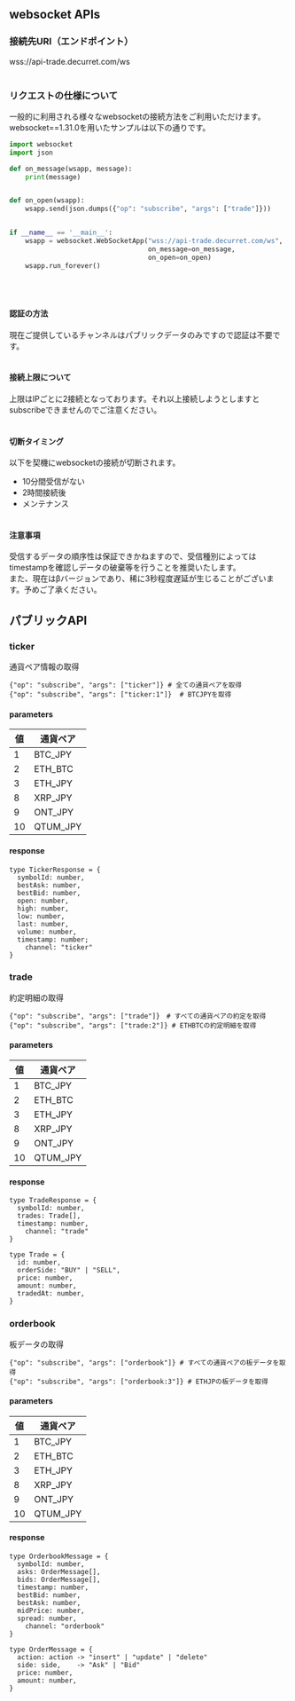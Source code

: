 ## websocket APIs


### 接続先URI（エンドポイント）
wss://api-trade.decurret.com/ws
<br><br>

### リクエストの仕様について
一般的に利用される様々なwebsocketの接続方法をご利用いただけます。\
websocket==1.31.0を用いたサンプルは以下の通りです。


```python
import websocket
import json

def on_message(wsapp, message):
    print(message)


def on_open(wsapp):
    wsapp.send(json.dumps({"op": "subscribe", "args": ["trade"]}))


if __name__ == '__main__':
    wsapp = websocket.WebSocketApp("wss://api-trade.decurret.com/ws",
                                   on_message=on_message,
                                   on_open=on_open)
    wsapp.run_forever()
```

<br><br>

#### 認証の方法
現在ご提供しているチャンネルはパブリックデータのみですので認証は不要です。
<br><br>

#### 接続上限について
上限はIPごとに2接続となっております。それ以上接続しようとしますとsubscribeできませんのでご注意ください。
<br><br>

#### 切断タイミング
以下を契機にwebsocketの接続が切断されます。
- 10分間受信がない
- 2時間接続後
- メンテナンス
<br><br>

#### 注意事項
受信するデータの順序性は保証できかねますので、受信種別によってはtimestampを確認しデータの破棄等を行うことを推奨いたします。\
また、現在はβバージョンであり、稀に3秒程度遅延が生じることがございます。予めご了承ください。


## パブリックAPI


### ticker
通貨ペア情報の取得
```
{"op": "subscribe", "args": ["ticker"]} # 全ての通貨ペアを取得
{"op": "subscribe", "args": ["ticker:1"]}  # BTCJPYを取得
```
#### parameters
値 | 通貨ペア|
--- | --- |
1|BTC_JPY
2|ETH_BTC
3|ETH_JPY 
8|XRP_JPY
9|ONT_JPY
10|QTUM_JPY

#### response
```
type TickerResponse = {
  symbolId: number,
  bestAsk: number,
  bestBid: number,
  open: number,
  high: number,
  low: number,
  last: number,
  volume: number,
  timestamp: number;
	channel: "ticker"
}
```


### trade
約定明細の取得
```
{"op": "subscribe", "args": ["trade"]}　# すべての通貨ペアの約定を取得
{"op": "subscribe", "args": ["trade:2"]} # ETHBTCの約定明細を取得
```

#### parameters
値 | 通貨ペア|
--- | --- |
1|BTC_JPY
2|ETH_BTC
3|ETH_JPY 
8|XRP_JPY
9|ONT_JPY
10|QTUM_JPY

#### response
```
type TradeResponse = {
  symbolId: number,
  trades: Trade[],
  timestamp: number,
	channel: "trade"
}

type Trade = {
  id: number,
  orderSide: "BUY" | "SELL",
  price: number,
  amount: number,
  tradedAt: number,
}
```


### orderbook
板データの取得
```
{"op": "subscribe", "args": ["orderbook"]} # すべての通貨ペアの板データを取得
{"op": "subscribe", "args": ["orderbook:3"]} # ETHJPの板データを取得
```
#### parameters
値 | 通貨ペア|
--- | --- |
1|BTC_JPY
2|ETH_BTC
3|ETH_JPY 
8|XRP_JPY
9|ONT_JPY
10|QTUM_JPY

#### response
```
type OrderbookMessage = {
  symbolId: number,
  asks: OrderMessage[],
  bids: OrderMessage[],
  timestamp: number,
  bestBid: number,
  bestAsk: number,
  midPrice: number,
  spread: number,
	channel: "orderbook"
}

type OrderMessage = {
  action: action -> "insert" | "update" | "delete"
  side: side,    -> "Ask" | "Bid"
  price: number,
  amount: number,
}
```




